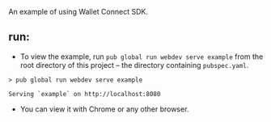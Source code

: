 An example of using Wallet Connect SDK.


## run:

- To view the example, run `pub global run webdev serve example` from the root directory of this project – the directory containing `pubspec.yaml`.

```console
> pub global run webdev serve example

Serving `example` on http://localhost:8080
```

- You can view it with Chrome or any other browser.


